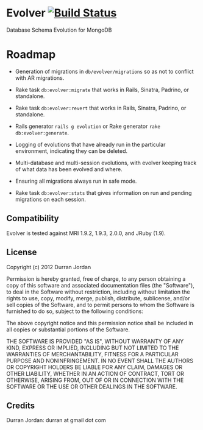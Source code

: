 Evolver [![Build Status](https://secure.travis-ci.org/mongoid/evolver.png?branch=master&.png)](http://travis-ci.org/mongoid/evolver)
========

Database Schema Evolution for MongoDB

# Roadmap

- Generation of migrations in `db/evolver/migrations` so as not to conflict
  with AR migrations.

- Rake task `db:evolver:migrate` that works in Rails, Sinatra, Padrino,
  or standalone.

- Rake task `db:evolver:revert` that works in Rails, Sinatra, Padrino,
  or standalone.

- Rails generator `rails g evolution` or Rake generator
  `rake db:evolver:generate`.

- Logging of evolutions that have already run in the particular environment,
  indicating they can be deleted.

- Multi-database and multi-session evolutions, with evolver keeping track of
  what data has been evolved and where.

- Ensuring all migrations always run in safe mode.

- Rake task `db:evolver:stats` that gives information on run and pending
  migrations on each session.

Compatibility
-------------

Evolver is tested against MRI 1.9.2, 1.9.3, 2.0.0, and JRuby (1.9).

License
-------

Copyright (c) 2012 Durran Jordan

Permission is hereby granted, free of charge, to any person obtaining
a copy of this software and associated documentation files (the
"Software"), to deal in the Software without restriction, including
without limitation the rights to use, copy, modify, merge, publish,
distribute, sublicense, and/or sell copies of the Software, and to
permit persons to whom the Software is furnished to do so, subject to
the following conditions:

The above copyright notice and this permission notice shall be
included in all copies or substantial portions of the Software.

THE SOFTWARE IS PROVIDED "AS IS", WITHOUT WARRANTY OF ANY KIND,
EXPRESS OR IMPLIED, INCLUDING BUT NOT LIMITED TO THE WARRANTIES OF
MERCHANTABILITY, FITNESS FOR A PARTICULAR PURPOSE AND
NONINFRINGEMENT. IN NO EVENT SHALL THE AUTHORS OR COPYRIGHT HOLDERS BE
LIABLE FOR ANY CLAIM, DAMAGES OR OTHER LIABILITY, WHETHER IN AN ACTION
OF CONTRACT, TORT OR OTHERWISE, ARISING FROM, OUT OF OR IN CONNECTION
WITH THE SOFTWARE OR THE USE OR OTHER DEALINGS IN THE SOFTWARE.

Credits
-------

Durran Jordan: durran at gmail dot com
